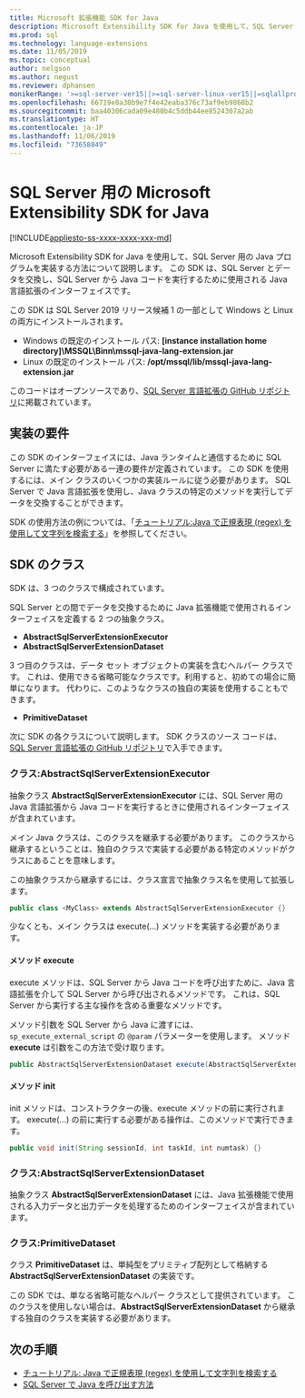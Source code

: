 ```yaml
---
title: Microsoft 拡張機能 SDK for Java
description: Microsoft Extensibility SDK for Java を使用して、SQL Server 用の Java プログラムを実装する方法について説明します。 この SDK は、SQL Server とデータを交換し、SQL Server から Java コードを実行するために使用される Java 言語拡張のインターフェイスです。
ms.prod: sql
ms.technology: language-extensions
ms.date: 11/05/2019
ms.topic: conceptual
author: nelgson
ms.author: negust
ms.reviewer: dphansen
monikerRange: '>=sql-server-ver15||>=sql-server-linux-ver15||=sqlallproducts-allversions'
ms.openlocfilehash: 66719e8a30b9e7f4e42eaba376c73af9eb9868b2
ms.sourcegitcommit: baa40306cada09e480b4c5ddb44ee8524307a2ab
ms.translationtype: HT
ms.contentlocale: ja-JP
ms.lasthandoff: 11/06/2019
ms.locfileid: "73658849"
---
```

# <a name="microsoft-extensibility-sdk-for-java-for-sql-server"></a>SQL Server 用の Microsoft Extensibility SDK for Java
[!INCLUDE[appliesto-ss-xxxx-xxxx-xxx-md](../../includes/appliesto-ss-xxxx-xxxx-xxx-md.md)]

Microsoft Extensibility SDK for Java を使用して、SQL Server 用の Java プログラムを実装する方法について説明します。 この SDK は、SQL Server とデータを交換し、SQL Server から Java コードを実行するために使用される Java 言語拡張のインターフェイスです。

この SDK は SQL Server 2019 リリース候補 1 の一部として Windows と Linux の両方にインストールされます。

+ Windows の既定のインストール パス: **[instance installation home directory]\MSSQL\Binn\mssql-java-lang-extension.jar**
+ Linux の既定のインストール パス: **/opt/mssql/lib/mssql-java-lang-extension.jar**

このコードはオープンソースであり、[SQL Server 言語拡張の GitHub リポジトリ](https://github.com/microsoft/sql-server-language-extensions)に掲載されています。

## <a name="implementation-requirements"></a>実装の要件

この SDK のインターフェイスには、Java ランタイムと通信するために SQL Server に満たす必要がある一連の要件が定義されています。 この SDK を使用するには、メイン クラスのいくつかの実装ルールに従う必要があります。 SQL Server で Java 言語拡張を使用し、Java クラスの特定のメソッドを実行してデータを交換することができます。

SDK の使用方法の例については、「[チュートリアル:Java で正規表現 (regex) を使用して文字列を検索する](../tutorials/search-for-string-using-regular-expressions-in-java.md)」を参照してください。

## <a name="sdk-classes"></a>SDK のクラス

SDK は、3 つのクラスで構成されています。

SQL Server との間でデータを交換するために Java 拡張機能で使用されるインターフェイスを定義する 2 つの抽象クラス。

- **AbstractSqlServerExtensionExecutor**
- **AbstractSqlServerExtensionDataset**

3 つ目のクラスは、データ セット オブジェクトの実装を含むヘルパー クラスです。 これは、使用できる省略可能なクラスです。利用すると、初めての場合に簡単になります。 代わりに、このようなクラスの独自の実装を使用することもできます。

- **PrimitiveDataset**

次に SDK の各クラスについて説明します。 SDK クラスのソース コードは、[SQL Server 言語拡張の GitHub リポジトリ](https://github.com/microsoft/sql-server-language-extensions/tree/master/language-extensions/java/sdk)で入手できます。

### <a name="class-abstractsqlserverextensionexecutor"></a>クラス:AbstractSqlServerExtensionExecutor

抽象クラス **AbstractSqlServerExtensionExecutor** には、SQL Server 用の Java 言語拡張から Java コードを実行するときに使用されるインターフェイスが含まれています。

メイン Java クラスは、このクラスを継承する必要があります。 このクラスから継承するということは、独自のクラスで実装する必要がある特定のメソッドがクラスにあることを意味します。

この抽象クラスから継承するには、クラス宣言で抽象クラス名を使用して拡張します。

```java
public class <MyClass> extends AbstractSqlServerExtensionExecutor {}
```

少なくとも、メイン クラスは execute(...) メソッドを実装する必要があります。

#### <a name="method-execute"></a>メソッド execute

execute メソッドは、SQL Server から Java コードを呼び出すために、Java 言語拡張を介して SQL Server から呼び出されるメソッドです。 これは、SQL Server から実行する主な操作を含める重要なメソッドです。

メソッド引数を SQL Server から Java に渡すには、`sp_execute_external_script` の `@param` パラメーターを使用します。 メソッド **execute** は引数をこの方法で受け取ります。

```java
public AbstractSqlServerExtensionDataset execute(AbstractSqlServerExtensionDataset input, LinkedHashMap<String, Object> params)  {}
```

#### <a name="method-init"></a>メソッド init

init メソッドは、コンストラクターの後、execute メソッドの前に実行されます。 execute(...) の前に実行する必要がある操作は、このメソッドで実行できます。

```java
public void init(String sessionId, int taskId, int numtask) {}
```

### <a name="class-abstractsqlserverextensiondataset"></a>クラス:AbstractSqlServerExtensionDataset

抽象クラス **AbstractSqlServerExtensionDataset** には、Java 拡張機能で使用される入力データと出力データを処理するためのインターフェイスが含まれています。


### <a name="class-primitivedataset"></a>クラス:PrimitiveDataset

クラス **PrimitiveDataset** は、単純型をプリミティブ配列として格納する **AbstractSqlServerExtensionDataset** の実装です。

この SDK では、単なる省略可能なヘルパー クラスとして提供されています。 このクラスを使用しない場合は、**AbstractSqlServerExtensionDataset** から継承する独自のクラスを実装する必要があります。  

## <a name="next-steps"></a>次の手順

+ [チュートリアル: Java で正規表現 (regex) を使用して文字列を検索する](../tutorials/search-for-string-using-regular-expressions-in-java.md)
+ [SQL Server で Java を呼び出す方法](call-java-from-sql.md)
